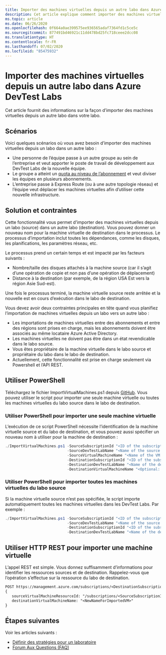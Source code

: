 ```yaml
---
title: Importer des machines virtuelles depuis un autre labo dans Azure DevTest Labs
description: Cet article explique comment importer des machines virtuelles à partir d’un autre lab vers le lab actuel dans Azure DevTest Labs.
ms.topic: article
ms.date: 06/26/2020
ms.openlocfilehash: 0f664a0ae399575ee936565adaf7364fd1c5ce5c
ms.sourcegitcommit: 877491bd46921c11dd478bd25fc718ceee2dcc08
ms.translationtype: HT
ms.contentlocale: fr-FR
ms.lasthandoff: 07/02/2020
ms.locfileid: "85475932"
---
```

# <a name="import-virtual-machines-from-another-lab-in-azure-devtest-labs"></a>Importer des machines virtuelles depuis un autre labo dans Azure DevTest Labs
Cet article fournit des informations sur la façon d’importer des machines virtuelles depuis un autre labo dans votre labo.

## <a name="scenarios"></a>Scénarios
Voici quelques scénarios où vous avez besoin d’importer des machines virtuelles depuis un labo dans un autre labo :

- Une personne de l’équipe passe à un autre groupe au sein de l’entreprise et veut apporter le poste de travail de développement aux DevTest Labs de la nouvelle équipe.
- Le groupe a atteint un [quota au niveau de l’abonnement](../azure-resource-manager/management/azure-subscription-service-limits.md) et veut diviser les équipes en plusieurs abonnements.
- L’entreprise passe à Express Route (ou à une autre topologie réseau) et l’équipe veut déplacer les machines virtuelles afin d’utiliser cette nouvelle infrastructure.

## <a name="solution-and-constraints"></a>Solution et contraintes
Cette fonctionnalité vous permet d’importer des machines virtuelles depuis un labo (source) dans un autre labo (destination). Vous pouvez donner un nouveau nom pour la machine virtuelle de destination dans le processus. Le processus d’importation inclut toutes les dépendances, comme les disques, les planifications, les paramètres réseau, etc.

Le processus prend un certain temps et est impacté par les facteurs suivants :

- Nombre/taille des disques attachés à la machine source (car il s’agit d’une opération de copie et non pas d’une opération de déplacement)
- Distance à la destination (par exemple, de la région USA Est vers la région Asie Sud-est).

Une fois le processus terminé, la machine virtuelle source reste arrêtée et la nouvelle est en cours d’exécution dans le labo de destination.

Vous devez avoir deux contraintes principales en tête quand vous planifiez l’importation de machines virtuelles depuis un labo vers un autre labo :

- Les importations de machines virtuelles entre des abonnements et entre des régions sont prises en charge, mais les abonnements doivent être associés au même locataire Azure Active Directory.
- Les machines virtuelles ne doivent pas être dans un état revendicable dans le labo source.
- Vous êtes propriétaire de la machine virtuelle dans le labo source et propriétaire du labo dans le labo de destination.
- Actuellement, cette fonctionnalité est prise en charge seulement via Powershell et l’API REST.

## <a name="use-powershell"></a>Utiliser PowerShell
Téléchargez le fichier ImportVirtualMachines.ps1 depuis [GitHub](https://github.com/Azure/azure-devtestlab/tree/master/samples/DevTestLabs/Scripts/ImportVirtualMachines). Vous pouvez utiliser le script pour importer une seule machine virtuelle ou toutes les machines virtuelles du labo source dans le labo de destination.

### <a name="use-powershell-to-import-a-single-vm"></a>Utiliser PowerShell pour importer une seule machine virtuelle
L’exécution de ce script PowerShell nécessite l’identification de la machine virtuelle source et du labo de destination, et vous pouvez aussi spécifier un nouveau nom à utiliser pour la machine de destination :

```powershell
./ImportVirtualMachines.ps1 -SourceSubscriptionId "<ID of the subscription that contains the source lab>" `
                            -SourceDevTestLabName "<Name of the source lab>" `
                            -SourceVirtualMachineName "<Name of the VM to be imported from the source lab> " `
                            -DestinationSubscriptionId "<ID of the subscription that contians the destination lab>" `
                            -DestinationDevTestLabName "<Name of the destination lab>" `
                            -DestinationVirtualMachineName "<Optional: specify a new name for the imported VM in the destination lab>"
```

### <a name="use-powershell-to-import-all-vms-in-the-source-lab"></a>Utiliser PowerShell pour importer toutes les machines virtuelles du labo source
Si la machine virtuelle source n’est pas spécifiée, le script importe automatiquement toutes les machines virtuelles dans les DevTest Labs.  Par exemple :

```powershell
./ImportVirtualMachines.ps1 -SourceSubscriptionId "<ID of the subscription that contains the source lab>" `
                            -SourceDevTestLabName "<Name of the source lab>" `
                            -DestinationSubscriptionId "<ID of the subscription that contians the destination lab>" `
                            -DestinationDevTestLabName "<Name of the destination lab>"
```

## <a name="use-http-rest-to-import-a-vm"></a>Utiliser HTTP REST pour importer une machine virtuelle
L’appel REST est simple. Vous donnez suffisamment d’informations pour identifier les ressources sources et de destination. Rappelez-vous que l’opération s’effectue sur la ressource du labo de destination.

```REST
POST https://management.azure.com/subscriptions/<DestinationSubscriptionID>/resourceGroups/<DestinationResourceGroup>/providers/Microsoft.DevTestLab/labs/<DestinationLab>/ImportVirtualMachine?api-version=2017-04-26-preview
{
   sourceVirtualMachineResourceId: "/subscriptions/<SourceSubscriptionID>/resourcegroups/<SourceResourceGroup>/providers/microsoft.devtestlab/labs/<SourceLab>/virtualmachines/<NameofVMTobeImported>",
   destinationVirtualMachineName: "<NewNameForImportedVM>"
}
```

## <a name="next-steps"></a>Étapes suivantes
Voir les articles suivants :

- [Définir des stratégies pour un laboratoire](devtest-lab-set-lab-policy.md)
- [Forum Aux Questions (FAQ)](devtest-lab-faq.md)
